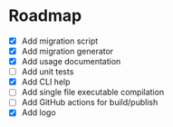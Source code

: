 # Roadmap

- [x] Add migration script
- [x] Add migration generator
- [x] Add usage documentation
- [ ] Add unit tests
- [x] Add CLI help
- [ ] Add single file executable compilation
- [ ] Add GitHub actions for build/publish
- [x] Add logo

